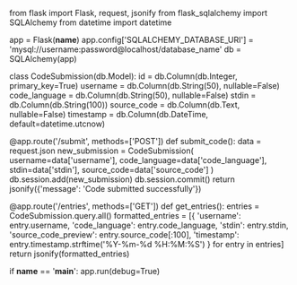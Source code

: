 from flask import Flask, request, jsonify
from flask_sqlalchemy import SQLAlchemy
from datetime import datetime

app = Flask(__name__)
app.config['SQLALCHEMY_DATABASE_URI'] = 'mysql://username:password@localhost/database_name'
db = SQLAlchemy(app)

class CodeSubmission(db.Model):
    id = db.Column(db.Integer, primary_key=True)
    username = db.Column(db.String(50), nullable=False)
    code_language = db.Column(db.String(50), nullable=False)
    stdin = db.Column(db.String(100))
    source_code = db.Column(db.Text, nullable=False)
    timestamp = db.Column(db.DateTime, default=datetime.utcnow)

@app.route('/submit', methods=['POST'])
def submit_code():
    data = request.json
    new_submission = CodeSubmission(
        username=data['username'],
        code_language=data['code_language'],
        stdin=data['stdin'],
        source_code=data['source_code']
    )
    db.session.add(new_submission)
    db.session.commit()
    return jsonify({'message': 'Code submitted successfully'})

@app.route('/entries', methods=['GET'])
def get_entries():
    entries = CodeSubmission.query.all()
    formatted_entries = [{
        'username': entry.username,
        'code_language': entry.code_language,
        'stdin': entry.stdin,
        'source_code_preview': entry.source_code[:100],
        'timestamp': entry.timestamp.strftime('%Y-%m-%d %H:%M:%S')
    } for entry in entries]
    return jsonify(formatted_entries)

if __name__ == '__main__':
    app.run(debug=True)

    
